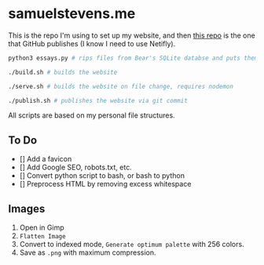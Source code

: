 # samuelstevens.me

This is the repo I'm using to set up my website, and then [this repo](https://github.com/samuelstevens/samuelstevens.github.io) is the one that GitHub publishes (I know I need to use Netifly).

```bash
python3 essays.py # rips files from Bear's SQLite databse and puts them in /essays

./build.sh # builds the website

./serve.sh # builds the website on file change, requires nodemon

./publish.sh # publishes the website via git commit
```

All scripts are based on my personal file structures.

## To Do

- [] Add a favicon
- [] Add Google SEO, robots.txt, etc.
- [] Convert python script to bash, or bash to python
- [] Preprocess HTML by removing excess whitespace

## Images

1. Open in Gimp
2. `Flatten Image`
3. Convert to indexed mode, `Generate optimum palette` with 256 colors.
4. Save as `.png` with maximum compression.
